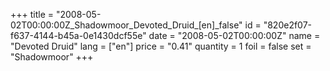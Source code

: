 +++
title = "2008-05-02T00:00:00Z_Shadowmoor_Devoted_Druid_[en]_false"
id = "820e2f07-f637-4144-b45a-0e1430dcf55e"
date = "2008-05-02T00:00:00Z"
name = "Devoted Druid"
lang = ["en"]
price = "0.41"
quantity = 1
foil = false
set = "Shadowmoor"
+++
